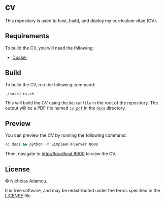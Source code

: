 # cv

This repository is used to host, build, and deploy my curriculum vitae (CV).

## Requirements

To build the CV, you will need the following:

* [Docker](https://www.docker.com/)

## Build

To build the CV, run the following command:

```bash
./build-cv.sh
```
This will build the CV using the `Dockerfile` in the root of the repository. The output will be a PDF file named [`cv.pdf`](docs/cv.pdf) in the [`docs`](docs) directory.

## Preview

You can preview the CV by running the following command:

```bash
cd docs && python -m SimpleHTTPServer 8000
```

Then, navigate to [http://localhost:8000](http://localhost:8000) to view the CV.

## License

© Nicholas Adamou.

It is free software, and may be redistributed under the terms specified in the [LICENSE](LICENSE) file.
